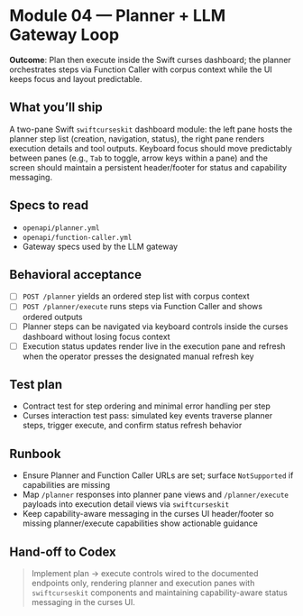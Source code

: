 # Module 04 — Planner + LLM Gateway Loop

**Outcome**: Plan then execute inside the Swift curses dashboard; the planner orchestrates steps via Function Caller with corpus context while the UI keeps focus and layout predictable.

## What you’ll ship
A two-pane Swift `swiftcurseskit` dashboard module: the left pane hosts the planner step list (creation, navigation, status), the right pane renders execution details and tool outputs. Keyboard focus should move predictably between panes (e.g., `Tab` to toggle, arrow keys within a pane) and the screen should maintain a persistent header/footer for status and capability messaging.

## Specs to read
- `openapi/planner.yml`
- `openapi/function-caller.yml`
- Gateway specs used by the LLM gateway

## Behavioral acceptance
- [ ] `POST /planner` yields an ordered step list with corpus context
- [ ] `POST /planner/execute` runs steps via Function Caller and shows ordered outputs
- [ ] Planner steps can be navigated via keyboard controls inside the curses dashboard without losing focus context
- [ ] Execution status updates render live in the execution pane and refresh when the operator presses the designated manual refresh key

## Test plan
- Contract test for step ordering and minimal error handling per step
- Curses interaction test pass: simulated key events traverse planner steps, trigger execute, and confirm status refresh behavior

## Runbook
- Ensure Planner and Function Caller URLs are set; surface `NotSupported` if capabilities are missing
- Map `/planner` responses into planner pane views and `/planner/execute` payloads into execution detail views via `swiftcurseskit`
- Keep capability-aware messaging in the curses UI header/footer so missing planner/execute capabilities show actionable guidance

## Hand-off to Codex
> Implement plan → execute controls wired to the documented endpoints only, rendering planner and execution panes with `swiftcurseskit` components and maintaining capability-aware status messaging in the curses UI.
